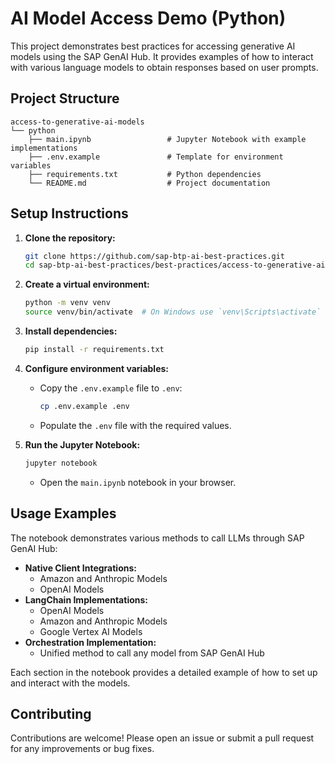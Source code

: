 # AI Model Access Demo (Python)

This project demonstrates best practices for accessing generative AI models using the SAP GenAI Hub. It provides examples of how to interact with various language models to obtain responses based on user prompts.

## Project Structure
```
access-to-generative-ai-models
└── python
    ├── main.ipynb                 # Jupyter Notebook with example implementations
    ├── .env.example               # Template for environment variables
    ├── requirements.txt           # Python dependencies
    └── README.md                  # Project documentation
```


## Setup Instructions

1. **Clone the repository:**

   ```bash
   git clone https://github.com/sap-btp-ai-best-practices.git
   cd sap-btp-ai-best-practices/best-practices/access-to-generative-ai-models/python
   ```

2. **Create a virtual environment:**

   ```bash
   python -m venv venv
   source venv/bin/activate  # On Windows use `venv\Scripts\activate`
   ```

3. **Install dependencies:**

   ```bash
   pip install -r requirements.txt
   ```

4. **Configure environment variables:**

   - Copy the `.env.example` file to `.env`:
     ```bash
     cp .env.example .env
     ```
   - Populate the `.env` file with the required values.

5. **Run the Jupyter Notebook:**

   ```bash
   jupyter notebook
   ```
   - Open the `main.ipynb` notebook in your browser.


## Usage Examples

The notebook demonstrates various methods to call LLMs through SAP GenAI Hub:

- **Native Client Integrations:**
  - Amazon and Anthropic Models
  - OpenAI Models
- **LangChain Implementations:**
  - OpenAI Models
  - Amazon and Anthropic Models
  - Google Vertex AI Models
- **Orchestration Implementation:**
  - Unified method to call any model from SAP GenAI Hub

Each section in the notebook provides a detailed example of how to set up and interact with the models.

## Contributing

Contributions are welcome! Please open an issue or submit a pull request for any improvements or bug fixes.